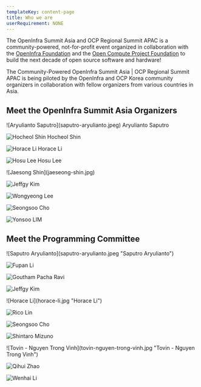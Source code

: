```yaml
---
templateKey: content-page
title: Who we are
userRequirement: NONE
---
```

The OpenInfra Summit Asia and OCP Regional Summit APAC is a community-powered, not-for-profit event organized in collaboration with the [OpenInfra Foundation](https://openinfra.dev/) and the [Open Compute Project Foundation](https://www.opencompute.org/) to build the next decade of open source software and hardware!

The Community-Powered OpenInfra Summit Asia | OCP Regional Summit APAC is being piloted by the OpenInfra and OCP Korea community organizers in collaboration with fellow organizers from various countries in Asia.

## Meet the OpenInfra Summit Asia Organizers

<Grid>
![Aryulianto Saputro](saputro-aryulianto.jpeg)  Aryulianto Saputro

![Hocheol Shin](hocheol-shin.jpg) Hocheol Shin

![Horace Li](horace-li.jpg) Horace Li

![Hosu Lee](hosu-lee.jpg) Hosu Lee
</Grid>

<Grid>
![Jaesong Shin](jaeseong-shin.jpg) 

![Jeffgy Kim](jeffgy-kim2.jpg) 

![Wongyeong Lee](lee-won-gyeong.jpg) 

![Seongsoo Cho](seongsoo-cho.png)

</Grid>

<Grid>

![Yonsoo LIM](yoonsoo-lim.jpg)

</Grid>

## Meet the Programming Committee

<Grid>
![Saputro Aryulianto](saputro-aryulianto.jpeg "Saputro Aryulianto")
 
![Fupan Li](lifupannanjing.jpg "Fupan Li") 

![Goutham Pacha Ravi](goutham-pacha-ravi.png "Goutham Pacha Ravi") 

![Jeffgy Kim](jeffgy-kim2.jpg "Jeffgy Kim")

</Grid>

<Grid>
![Horace Li](horace-li.jpg "Horace Li") 

![Rico Lin](ricolin.jpg "Rico Lin") 

![Seongsoo Cho](seongsoo-cho.png "Seongsoo Cho") 

![Shintaro Mizuno](shintaro-mizuno-pic.jpg "Shintaro Mizuno")

</Grid>

<Grid>
![Tovin - Nguyen Trong Vinh](tovin-nguyen-trong-vinh.jpg "Tovin - Nguyen Trong Vinh") 

![Qihui Zhao](qihui-zhao-2-.jpg "Qihui Zhao") 

![Wenhai Li](wenhaili.jpg "Wenhai Li")

</Grid>
